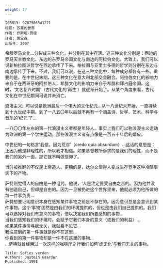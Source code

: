 ```yaml
---
weight: 17
---
```


```
ISBN13: 9787506341271
标题: 苏菲的世界
作者: 乔斯坦·贾德
译者: 萧宝森
出版年: 2007
```

希腊罗马文化…分裂成三种文化，并分别在其中存活。这三种文化分别是：西边的罗马天主教文化、东边的东罗马帝国文化与南边的阿拉伯文化。大致上，我们可以说新柏拉图派哲学在西边承传了下来。柏拉图与亚里士多德的哲学则分别在东边与南边承传了下来。不过，我们可以说，在这三种文化中，每种成分都各有一些。重要的是，在中世纪末期，这三种文化在意大利北部交会融合。阿拉伯文化的影响力来自于在西班牙的阿拉伯人，希腊文化的影响力来自于希腊和拜占庭帝国。这时，‘文艺复兴时期’（古代文化的‘再生’）就逐渐开始了。从某个角度来看，古代文化在中世纪期间可说并未消亡。

浪漫主义…可以说是欧洲最后一个伟大的文化纪元…从十八世纪末开始，一直持续到十九世纪中期。到了一八五〇年以后就不再有一个涵盖诗、哲学、艺术、科学与音乐的‘纪元’了…

一八〇〇年左右的第一代浪漫主义者都是年轻人。事实上我们可以称浪漫主义运动为欧洲的第一个学生运动。那些浪漫主义者有点像是一百五十年后的嬉皮。

中世纪的一句格言‘我信，因为荒谬’（credo quia absurdum）…这话的意思是：正因为他是非理性的，所以我才相信。如果基督教所诉求的是我们的理性，而不是我们的另外一面，那它就不叫做信仰了。

当时被推翻的不仅是上帝造人。更糟的是，达尔文使得人变成生存竞争这种冷酷事实下的产物。

萨特则觉得人的自由是一种诅咒。他说，‘人是注定要受自由之苦的。因为他并没有创造自己，但却是自由的。因为一旦被扔进这个世界里来，他就必须为他所做的每一件事负责…  
萨特想要证明意识本身在感知某件事物之前是不存在的。因为意识总是会意识到某件事物。这个‘事物’固然是由我们的环境提供的，但也是由我们自己提供的。我们可以选择对我们有意义的事物，借以决定我们所要感知的事物…  
当我们感知我们的环境时，会赋予它我们本身的意义（或我们的利益）…  
如果某件事情与我无关，我就看不见它…  
我注意到的第一件事就是你不在这里…  
你看到的第一件事物却是一件不在这里的事物…  
…萨特就曾经用过一次这样的咖啡厅之行我们如何‘虚无化’与我们无关的事物。

```
Title: Sofies verden
Authors: Jostein Gaarder
Published: 1991
```
